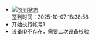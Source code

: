 - [![签到状态](https://github.com/womade/Cloud189-Actions/actions/workflows/main.yml/badge.svg?branch=main)](https://github.com/womade/Cloud189-Actions/actions/workflows/main.yml) <br> 签到时间：2025-10-07 18:38:58
- 开始执行帐号1
- 设备ID不存在，需要二次设备校验
